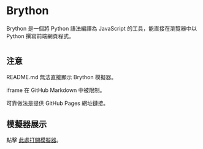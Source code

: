 # Brython

Brython 是一個將 Python 語法編譯為 JavaScript 的工具，能直接在瀏覽器中以 Python 撰寫前端網頁程式。
#

## 注意

README.md 無法直接顯示 Brython 模擬器。

iframe 在 GitHub Markdown 中被限制。

可靠做法是提供 GitHub Pages 網址鏈接。

## 模擬器展示
 點擊 [此處打開模擬器]( )。

